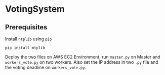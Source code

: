 # VotingSystem

## Prerequisites

Install `ntplib` using `pip`

```
pip install ntplib
```

Deploy the two files on AWS EC2 Environment, run `master.py` on Master and `workers_vote.py` on two workers. Also set the IP address in two `.py` file and the voting deadline on `workers_vote.py`.